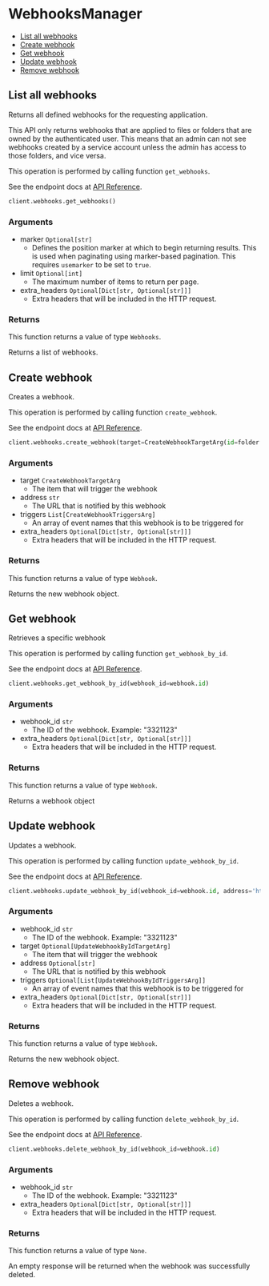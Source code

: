# WebhooksManager


- [List all webhooks](#list-all-webhooks)
- [Create webhook](#create-webhook)
- [Get webhook](#get-webhook)
- [Update webhook](#update-webhook)
- [Remove webhook](#remove-webhook)

## List all webhooks

Returns all defined webhooks for the requesting application.

This API only returns webhooks that are applied to files or folders that are
owned by the authenticated user. This means that an admin can not see webhooks
created by a service account unless the admin has access to those folders, and
vice versa.

This operation is performed by calling function `get_webhooks`.

See the endpoint docs at
[API Reference](https://developer.box.com/reference/get-webhooks/).

<!-- sample get_webhooks -->
```python
client.webhooks.get_webhooks()
```

### Arguments

- marker `Optional[str]`
  - Defines the position marker at which to begin returning results. This is used when paginating using marker-based pagination.  This requires `usemarker` to be set to `true`.
- limit `Optional[int]`
  - The maximum number of items to return per page.
- extra_headers `Optional[Dict[str, Optional[str]]]`
  - Extra headers that will be included in the HTTP request.


### Returns

This function returns a value of type `Webhooks`.

Returns a list of webhooks.


## Create webhook

Creates a webhook.

This operation is performed by calling function `create_webhook`.

See the endpoint docs at
[API Reference](https://developer.box.com/reference/post-webhooks/).

<!-- sample post_webhooks -->
```python
client.webhooks.create_webhook(target=CreateWebhookTargetArg(id=folder.id, type=CreateWebhookTargetArgTypeField.FOLDER.value), address='https://example.com/new-webhook', triggers=[CreateWebhookTriggersArg.FILE_UPLOADED.value])
```

### Arguments

- target `CreateWebhookTargetArg`
  - The item that will trigger the webhook
- address `str`
  - The URL that is notified by this webhook
- triggers `List[CreateWebhookTriggersArg]`
  - An array of event names that this webhook is to be triggered for
- extra_headers `Optional[Dict[str, Optional[str]]]`
  - Extra headers that will be included in the HTTP request.


### Returns

This function returns a value of type `Webhook`.

Returns the new webhook object.


## Get webhook

Retrieves a specific webhook

This operation is performed by calling function `get_webhook_by_id`.

See the endpoint docs at
[API Reference](https://developer.box.com/reference/get-webhooks-id/).

<!-- sample get_webhooks_id -->
```python
client.webhooks.get_webhook_by_id(webhook_id=webhook.id)
```

### Arguments

- webhook_id `str`
  - The ID of the webhook. Example: "3321123"
- extra_headers `Optional[Dict[str, Optional[str]]]`
  - Extra headers that will be included in the HTTP request.


### Returns

This function returns a value of type `Webhook`.

Returns a webhook object


## Update webhook

Updates a webhook.

This operation is performed by calling function `update_webhook_by_id`.

See the endpoint docs at
[API Reference](https://developer.box.com/reference/put-webhooks-id/).

<!-- sample put_webhooks_id -->
```python
client.webhooks.update_webhook_by_id(webhook_id=webhook.id, address='https://example.com/updated-webhook')
```

### Arguments

- webhook_id `str`
  - The ID of the webhook. Example: "3321123"
- target `Optional[UpdateWebhookByIdTargetArg]`
  - The item that will trigger the webhook
- address `Optional[str]`
  - The URL that is notified by this webhook
- triggers `Optional[List[UpdateWebhookByIdTriggersArg]]`
  - An array of event names that this webhook is to be triggered for
- extra_headers `Optional[Dict[str, Optional[str]]]`
  - Extra headers that will be included in the HTTP request.


### Returns

This function returns a value of type `Webhook`.

Returns the new webhook object.


## Remove webhook

Deletes a webhook.

This operation is performed by calling function `delete_webhook_by_id`.

See the endpoint docs at
[API Reference](https://developer.box.com/reference/delete-webhooks-id/).

<!-- sample delete_webhooks_id -->
```python
client.webhooks.delete_webhook_by_id(webhook_id=webhook.id)
```

### Arguments

- webhook_id `str`
  - The ID of the webhook. Example: "3321123"
- extra_headers `Optional[Dict[str, Optional[str]]]`
  - Extra headers that will be included in the HTTP request.


### Returns

This function returns a value of type `None`.

An empty response will be returned when the webhook
was successfully deleted.


